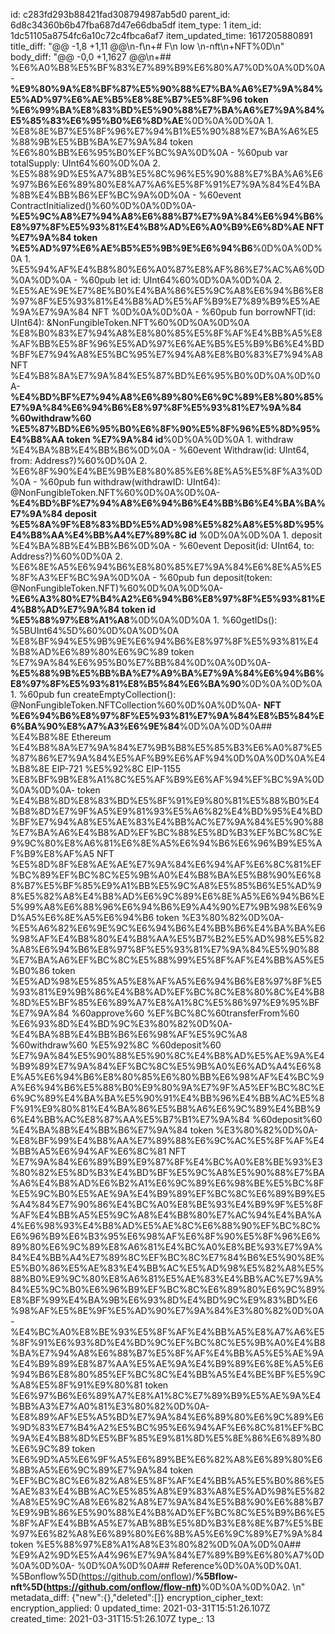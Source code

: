 id: c283fd293b88421fad308794987ab5d0
parent_id: 6d8c34360b6b47fba687d47e66dba5df
item_type: 1
item_id: 1dc51105a8754fc6a10c72c4fbca6af7
item_updated_time: 1617205880891
title_diff: "@@ -1,8 +1,11 @@\\n-f\\n+# F\\n low \\n-nft\\n+NFT%0D\\n"
body_diff: "@@ -0,0 +1,1627 @@\\n+## %E6%A0%B8%E5%BF%83%E7%89%B9%E6%80%A7%0D%0A%0D%0A- **%E9%80%9A%E8%BF%87%E5%90%88%E7%BA%A6%E7%9A%84%E5%AD%97%E6%AE%B5%E8%8E%B7%E5%8F%96 token %E6%99%BA%E8%83%BD%E5%90%88%E7%BA%A6%E7%9A%84%E5%85%83%E6%95%B0%E6%8D%AE**%0D%0A%0D%0A  1. %E8%8E%B7%E5%8F%96%E7%94%B1%E5%90%88%E7%BA%A6%E5%88%9B%E5%BB%BA%E7%9A%84 token %E6%80%BB%E6%95%B0%EF%BC%9A%0D%0A     - %60pub var totalSupply: UInt64%60%0D%0A  2. %E5%88%9D%E5%A7%8B%E5%8C%96%E5%90%88%E7%BA%A6%E6%97%B6%E6%89%80%E8%A7%A6%E5%8F%91%E7%9A%84%E4%BA%8B%E4%BB%B6%EF%BC%9A%0D%0A     - %60event ContractInitialized()%60%0D%0A%0D%0A- **%E5%9C%A8%E7%94%A8%E6%88%B7%E7%9A%84%E6%94%B6%E8%97%8F%E5%93%81%E4%B8%AD%E6%A0%B9%E6%8D%AE NFT %E7%9A%84 token %E5%AD%97%E6%AE%B5%E5%9B%9E%E6%94%B6**%0D%0A%0D%0A  1. %E5%94%AF%E4%B8%80%E6%A0%87%E8%AF%86%E7%AC%A6%0D%0A%0D%0A     - %60pub let id: UInt64%60%0D%0A%0D%0A  2. %E5%AE%9E%E7%8E%B0%E4%BA%86%E5%9C%A8%E6%94%B6%E8%97%8F%E5%93%81%E4%B8%AD%E5%AF%B9%E7%89%B9%E5%AE%9A%E7%9A%84 NFT %0D%0A%0D%0A     - %60pub fun borrowNFT(id: UInt64): &NonFungibleToken.NFT%60%0D%0A%0D%0A       %E8%B0%83%E7%94%A8%E8%80%85%E5%8F%AF%E4%BB%A5%E8%AF%BB%E5%8F%96%E5%AD%97%E6%AE%B5%E5%B9%B6%E4%BD%BF%E7%94%A8%E5%BC%95%E7%94%A8%E8%B0%83%E7%94%A8 NFT %E4%B8%8A%E7%9A%84%E5%87%BD%E6%95%B0%0D%0A%0D%0A- **%E4%BD%BF%E7%94%A8%E6%89%80%E6%9C%89%E8%80%85%E7%9A%84%E6%94%B6%E8%97%8F%E5%93%81%E7%9A%84 %60withdraw%60 %E5%87%BD%E6%95%B0%E6%8F%90%E5%8F%96%E5%8D%95%E4%B8%AA token %E7%9A%84 id**%0D%0A%0D%0A  1. withdraw %E4%BA%8B%E4%BB%B6%0D%0A     - %60event Withdraw(id: UInt64, from: Address?)%60%0D%0A  2. %E6%8F%90%E4%BE%9B%E8%80%85%E6%8E%A5%E5%8F%A3%0D%0A     - %60pub fun withdraw(withdrawID: UInt64): @NonFungibleToken.NFT%60%0D%0A%0D%0A- **%E4%BD%BF%E7%94%A8%E6%94%B6%E4%BB%B6%E4%BA%BA%E7%9A%84 deposit %E5%8A%9F%E8%83%BD%E5%AD%98%E5%82%A8%E5%8D%95%E4%B8%AA%E4%BB%A4%E7%89%8C id** %0D%0A%0D%0A  1. deposit %E4%BA%8B%E4%BB%B6%0D%0A     - %60event Deposit(id: UInt64, to: Address?)%60%0D%0A  2. %E6%8E%A5%E6%94%B6%E8%80%85%E7%9A%84%E6%8E%A5%E5%8F%A3%EF%BC%9A%0D%0A     - %60pub fun deposit(token: @NonFungibleToken.NFT)%60%0D%0A%0D%0A- **%E6%A3%80%E7%B4%A2%E6%94%B6%E8%97%8F%E5%93%81%E4%B8%AD%E7%9A%84 token id  %E5%88%97%E8%A1%A8**%0D%0A%0D%0A  1. %60getIDs(): %5BUInt64%5D%60%0D%0A%0D%0A     %E8%BF%94%E5%9B%9E%E6%94%B6%E8%97%8F%E5%93%81%E4%B8%AD%E6%89%80%E6%9C%89 token %E7%9A%84%E6%95%B0%E7%BB%84%0D%0A%0D%0A- **%E5%88%9B%E5%BB%BA%E7%A9%BA%E7%9A%84%E6%94%B6%E8%97%8F%E5%93%81%E8%B5%84%E6%BA%90**%0D%0A%0D%0A  1. %60pub fun createEmptyCollection(): @NonFungibleToken.NFTCollection%60%0D%0A%0D%0A- **NFT %E6%94%B6%E8%97%8F%E5%93%81%E7%9A%84%E8%B5%84%E6%BA%90%E8%A7%A3%E6%9E%84**%0D%0A%0D%0A## %E4%B8%8E Ethereum %E4%B8%8A%E7%9A%84%E7%9B%B8%E5%85%B3%E6%A0%87%E5%87%86%E7%9A%84%E5%AF%B9%E6%AF%94%0D%0A%0D%0A%E4%B8%8E EIP-721 %E5%92%8C EIP-1155 %E8%BF%9B%E8%A1%8C%E5%AF%B9%E6%AF%94%EF%BC%9A%0D%0A%0D%0A- token %E4%B8%8D%E8%83%BD%E5%8F%91%E9%80%81%E5%88%B0%E4%B8%8D%E7%9F%A5%E9%81%93%E5%A6%82%E4%BD%95%E4%BD%BF%E7%94%A8%E5%AE%83%E4%BB%AC%E7%9A%84%E5%90%88%E7%BA%A6%E4%B8%AD%EF%BC%88%E5%8D%B3%EF%BC%8C%E9%9C%80%E8%A6%81%E6%8E%A5%E6%94%B6%E6%96%B9%E5%AF%B9%E8%AF%A5 NFT %E5%8D%8F%E8%AE%AE%E7%9A%84%E6%94%AF%E6%8C%81%EF%BC%89%EF%BC%8C%E5%9B%A0%E4%B8%BA%E5%B8%90%E6%88%B7%E5%BF%85%E9%A1%BB%E5%9C%A8%E5%85%B6%E5%AD%98%E5%82%A8%E4%B8%AD%E6%9C%89%E6%8E%A5%E6%94%B6%E5%99%A8%E6%88%96%E6%94%B6%E9%A4%90%E7%9B%98%E6%9D%A5%E6%8E%A5%E6%94%B6 token %E3%80%82%0D%0A- %E5%A6%82%E6%9E%9C%E6%94%B6%E4%BB%B6%E4%BA%BA%E6%98%AF%E4%B8%80%E4%B8%AA%E5%B7%B2%E5%AD%98%E5%82%A8%E6%94%B6%E8%97%8F%E5%93%81%E7%9A%84%E5%90%88%E7%BA%A6%EF%BC%8C%E5%88%99%E5%8F%AF%E4%BB%A5%E5%B0%86 token %E5%AD%98%E5%85%A5%E8%AF%A5%E6%94%B6%E8%97%8F%E5%93%81%E9%9B%86%E4%B8%AD%EF%BC%8C%E8%80%8C%E4%B8%8D%E5%BF%85%E6%89%A7%E8%A1%8C%E5%86%97%E9%95%BF%E7%9A%84 %60approve%60 %EF%BC%8C%60transferFrom%60 %E6%93%8D%E4%BD%9C%E3%80%82%0D%0A- %E4%BA%8B%E4%BB%B6%E6%98%AF%E5%9C%A8 %60withdraw%60 %E5%92%8C %60deposit%60 %E7%9A%84%E5%90%88%E5%90%8C%E4%B8%AD%E5%AE%9A%E4%B9%89%E7%9A%84%EF%BC%8C%E5%9B%A0%E6%AD%A4%E6%8E%A5%E6%94%B6%E8%80%85%E6%80%BB%E6%98%AF%E4%BC%9A%E6%94%B6%E5%88%B0%E9%80%9A%E7%9F%A5%EF%BC%8C%E6%9C%89%E4%BA%BA%E5%90%91%E4%BB%96%E4%BB%AC%E5%8F%91%E9%80%81%E4%BA%86%E5%B8%A6%E6%9C%89%E4%BB%96%E4%BB%AC%E8%87%AA%E5%B7%B1%E7%9A%84 %60deposit%60 %E4%BA%8B%E4%BB%B6%E7%9A%84 token %E3%80%82%0D%0A- %E8%BF%99%E4%B8%AA%E7%89%88%E6%9C%AC%E5%8F%AF%E4%BB%A5%E6%94%AF%E6%8C%81 NFT %E7%9A%84%E6%89%B9%E9%87%8F%E4%BC%A0%E8%BE%93%E3%80%82%E5%8D%B3%E4%BD%BF%E5%9C%A8%E5%90%88%E7%BA%A6%E4%B8%AD%E6%B2%A1%E6%9C%89%E6%98%BE%E5%BC%8F%E5%9C%B0%E5%AE%9A%E4%B9%89%EF%BC%8C%E6%89%B9%E5%A4%84%E7%90%86%E4%BC%A0%E8%BE%93%E4%B9%9F%E5%8F%AF%E4%BB%A5%E5%9C%A8%E4%B8%80%E7%AC%94%E4%BA%A4%E6%98%93%E4%B8%AD%E5%AE%8C%E6%88%90%EF%BC%8C%E6%96%B9%E6%B3%95%E6%98%AF%E6%8F%90%E5%8F%96%E6%89%80%E6%9C%89%E8%A6%81%E4%BC%A0%E8%BE%93%E7%9A%84%E4%BB%A4%E7%89%8C%EF%BC%8C%E7%84%B6%E5%90%8E%E5%B0%86%E5%AE%83%E4%BB%AC%E5%AD%98%E5%82%A8%E5%88%B0%E9%9C%80%E8%A6%81%E5%AE%83%E4%BB%AC%E7%9A%84%E5%9C%B0%E6%96%B9%EF%BC%8C%E6%89%80%E6%9C%89%E8%BF%99%E4%BA%9B%E6%93%8D%E4%BD%9C%E9%83%BD%E6%98%AF%E5%8E%9F%E5%AD%90%E7%9A%84%E3%80%82%0D%0A- %E4%BC%A0%E8%BE%93%E5%8F%AF%E4%BB%A5%E8%A7%A6%E5%8F%91%E6%93%8D%E4%BD%9C%EF%BC%8C%E5%9B%A0%E4%B8%BA%E7%94%A8%E6%88%B7%E5%8F%AF%E4%BB%A5%E5%AE%9A%E4%B9%89%E8%87%AA%E5%AE%9A%E4%B9%89%E6%8E%A5%E6%94%B6%E8%80%85%EF%BC%8C%E4%BB%A5%E4%BE%BF%E5%9C%A8%E5%8F%91%E9%80%81 token %E6%97%B6%E6%89%A7%E8%A1%8C%E7%89%B9%E5%AE%9A%E4%BB%A3%E7%A0%81%E3%80%82%0D%0A- %E8%89%AF%E5%A5%BD%E7%9A%84%E6%89%80%E6%9C%89%E6%9D%83%E7%B4%A2%E5%BC%95%E6%94%AF%E6%8C%81%EF%BC%9A%E4%B8%8D%E5%BF%85%E9%81%8D%E5%8E%86%E6%89%80%E6%9C%89 token %E6%9D%A5%E6%9F%A5%E6%89%BE%E6%82%A8%E6%89%80%E6%8B%A5%E6%9C%89%E7%9A%84 token %EF%BC%8C%E6%82%A8%E5%8F%AF%E4%BB%A5%E5%B0%86%E5%AE%83%E4%BB%AC%E5%85%A8%E9%83%A8%E5%AD%98%E5%82%A8%E5%9C%A8%E6%82%A8%E7%9A%84%E5%B8%90%E6%88%B7%E9%9B%86%E5%90%88%E4%B8%AD%EF%BC%8C%E5%B9%B6%E5%8F%AF%E4%BB%A5%E7%AB%8B%E5%8D%B3%E8%8E%B7%E5%BE%97%E6%82%A8%E6%89%80%E6%8B%A5%E6%9C%89%E7%9A%84 token %E5%88%97%E8%A1%A8%E3%80%82%0D%0A%0D%0A## %E9%A2%9D%E5%A4%96%E7%9A%84%E7%89%B9%E6%80%A7%0D%0A%0D%0A- %0D%0A%0D%0A## Reference%0D%0A%0D%0A1. %5Bonflow%5D(https://github.com/onflow)/**%5Bflow-nft%5D(https://github.com/onflow/flow-nft)**%0D%0A%0D%0A2. \\n"
metadata_diff: {"new":{},"deleted":[]}
encryption_cipher_text: 
encryption_applied: 0
updated_time: 2021-03-31T15:51:26.107Z
created_time: 2021-03-31T15:51:26.107Z
type_: 13